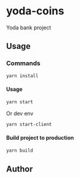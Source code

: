 # yoda-coins
Yoda bank project


## Usage

### Commands

```sh
yarn install
```

#### Usage

```sh
yarn start
```

Or dev env

```sh
yarn start-client
```

#### Build project to production

```sh
yarn build
```

## Author
